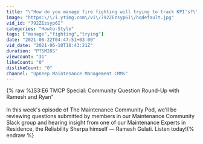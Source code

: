 ```yaml
---
title: "\"How do you manage fire fighting will trying to track KPI's?\" with Ramesh Gulati"
image: "https:\/\/i.ytimg.com\/vi\/792ZEzsyp6I\/hqdefault.jpg"
vid_id: "792ZEzsyp6I"
categories: "Howto-Style"
tags: ["manage","fighting","trying"]
date: "2021-06-22T04:47:51+03:00"
vid_date: "2021-06-10T18:43:21Z"
duration: "PT5M28S"
viewcount: "31"
likeCount: "0"
dislikeCount: "0"
channel: "UpKeep Maintenance Management CMMS"
---
```

{% raw %}S3:E6 TMCP Special: Community Question Round-Up with Ramesh and Ryan&quot;<br /><br />In this week's episode of The Maintenance Community Pod, we’ll be reviewing questions submitted by members in our Maintenance Community Slack group and hearing insight from one of our Maintenance Experts in Residence, the Reliability Sherpa himself — Ramesh Gulati. Listen today!{% endraw %}
